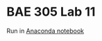 # BAE 305 Lab 11

Run in [Anaconda notebook](https://anaconda.cloud/share/notebooks/77b772c9-6d42-4cdc-98f3-3cebb9e3adf3/overview)
